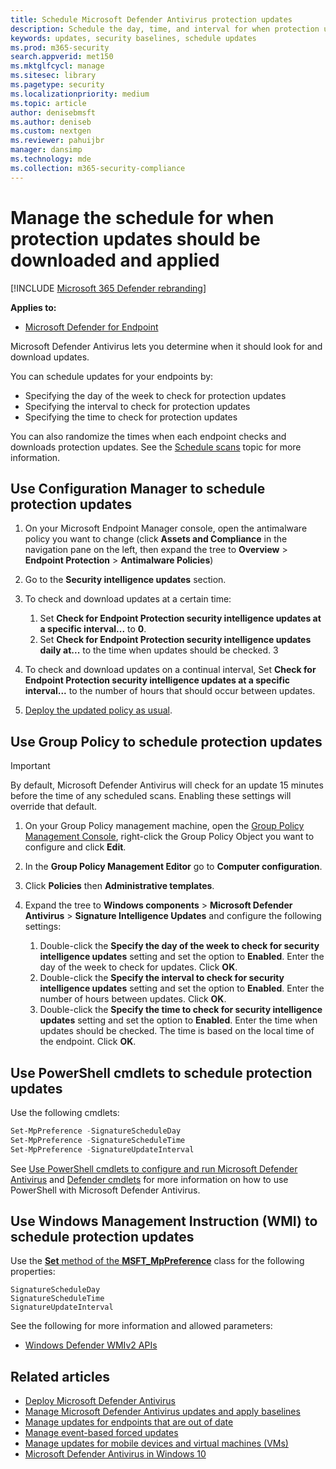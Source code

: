 ```yaml
---
title: Schedule Microsoft Defender Antivirus protection updates
description: Schedule the day, time, and interval for when protection updates should be downloaded
keywords: updates, security baselines, schedule updates
ms.prod: m365-security
search.appverid: met150
ms.mktglfcycl: manage
ms.sitesec: library
ms.pagetype: security
ms.localizationpriority: medium
ms.topic: article
author: denisebmsft
ms.author: deniseb
ms.custom: nextgen
ms.reviewer: pahuijbr
manager: dansimp
ms.technology: mde
ms.collection: m365-security-compliance
---
```


# Manage the schedule for when protection updates should be downloaded and applied

[!INCLUDE [Microsoft 365 Defender rebranding](../../includes/microsoft-defender.md)]


**Applies to:**

- [Microsoft Defender for Endpoint](/microsoft-365/security/defender-endpoint/)

Microsoft Defender Antivirus lets you determine when it should look for and download updates.

You can schedule updates for your endpoints by:

- Specifying the day of the week to check for protection updates
- Specifying the interval to check for protection updates
- Specifying the time to check for protection updates

You can also randomize the times when each endpoint checks and downloads protection updates. See the [Schedule scans](scheduled-catch-up-scans-microsoft-defender-antivirus.md) topic for more information.

## Use Configuration Manager to schedule protection updates

1. On your Microsoft Endpoint Manager console, open the antimalware policy you want to change (click **Assets and Compliance** in the navigation pane on the left, then expand the tree to **Overview** \> **Endpoint Protection** \> **Antimalware Policies**)

2. Go to the **Security intelligence updates** section.

3. To check and download updates at a certain time:
      1. Set **Check for Endpoint Protection security intelligence updates at a specific interval...** to **0**.
      2. Set **Check for Endpoint Protection security intelligence updates daily at...** to the time when updates should be checked.
      3
4. To check and download updates on a continual interval, Set **Check for Endpoint Protection security intelligence updates at a specific interval...** to the number of hours that should occur between updates.

5. [Deploy the updated policy as usual](/sccm/protect/deploy-use/endpoint-antimalware-policies#deploy-an-antimalware-policy-to-client-computers).

## Use Group Policy to schedule protection updates

> [!IMPORTANT]
> By default, Microsoft Defender Antivirus will check for an update 15 minutes before the time of any scheduled scans. Enabling these settings will override that default.

1. On your Group Policy management machine, open the [Group Policy Management Console](/previous-versions/windows/it-pro/windows-server-2008-R2-and-2008/cc731212(v=ws.11)), right-click the Group Policy Object you want to configure and click **Edit**.

2. In the **Group Policy Management Editor** go to **Computer configuration**.

3. Click **Policies** then **Administrative templates**.

4. Expand the tree to **Windows components** \> **Microsoft Defender Antivirus** \> **Signature Intelligence Updates** and configure the following settings:

    1. Double-click the **Specify the day of the week to check for security intelligence updates** setting and set the option to **Enabled**. Enter the day of the week to check for updates. Click **OK**.
    2. Double-click the **Specify the interval to check for security intelligence updates** setting and set the option to **Enabled**. Enter the number of hours between updates. Click **OK**.
    3. Double-click the **Specify the time to check for security intelligence updates** setting and set the option to **Enabled**. Enter the time when updates should be checked. The time is based on the local time of the endpoint. Click **OK**.

## Use PowerShell cmdlets to schedule protection updates

Use the following cmdlets:

```PowerShell
Set-MpPreference -SignatureScheduleDay
Set-MpPreference -SignatureScheduleTime
Set-MpPreference -SignatureUpdateInterval
```

See [Use PowerShell cmdlets to configure and run Microsoft Defender Antivirus](use-powershell-cmdlets-microsoft-defender-antivirus.md)  and [Defender cmdlets](/powershell/module/defender/) for more information on how to use PowerShell with Microsoft Defender Antivirus.

## Use Windows Management Instruction (WMI) to schedule protection updates

Use the [**Set** method of the **MSFT_MpPreference**](/previous-versions/windows/desktop/legacy/dn455323(v=vs.85)) class for the following properties:

```WMI
SignatureScheduleDay
SignatureScheduleTime
SignatureUpdateInterval
```

See the following for more information and allowed parameters:

- [Windows Defender WMIv2 APIs](/previous-versions/windows/desktop/defender/windows-defender-wmiv2-apis-portal)

## Related articles

- [Deploy Microsoft Defender Antivirus](deploy-manage-report-microsoft-defender-antivirus.md)
- [Manage Microsoft Defender Antivirus updates and apply baselines](manage-updates-baselines-microsoft-defender-antivirus.md)
- [Manage updates for endpoints that are out of date](manage-outdated-endpoints-microsoft-defender-antivirus.md)
- [Manage event-based forced updates](manage-event-based-updates-microsoft-defender-antivirus.md)
- [Manage updates for mobile devices and virtual machines (VMs)](manage-updates-mobile-devices-vms-microsoft-defender-antivirus.md)
- [Microsoft Defender Antivirus in Windows 10](microsoft-defender-antivirus-in-windows-10.md)
